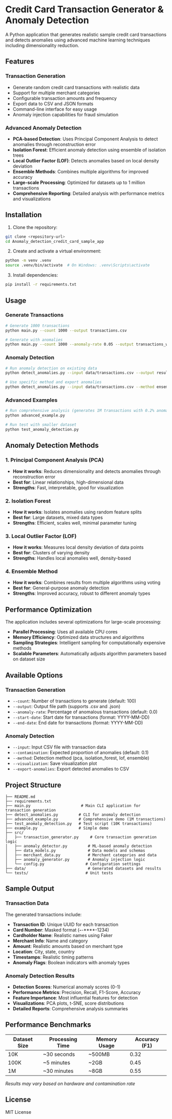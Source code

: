 # Credit Card Transaction Generator & Anomaly Detection

A Python application that generates realistic sample credit card transactions and detects anomalies using advanced machine learning techniques including dimensionality reduction.

## Features

### Transaction Generation
- Generate random credit card transactions with realistic data
- Support for multiple merchant categories
- Configurable transaction amounts and frequency
- Export data to CSV and JSON formats
- Command-line interface for easy usage
- Anomaly injection capabilities for fraud simulation

### Advanced Anomaly Detection
- **PCA-based Detection**: Uses Principal Component Analysis to detect anomalies through reconstruction error
- **Isolation Forest**: Efficient anomaly detection using ensemble of isolation trees
- **Local Outlier Factor (LOF)**: Detects anomalies based on local density deviation
- **Ensemble Methods**: Combines multiple algorithms for improved accuracy
- **Large-scale Processing**: Optimized for datasets up to 1 million transactions
- **Comprehensive Reporting**: Detailed analysis with performance metrics and visualizations

## Installation

1. Clone the repository:
```bash
git clone <repository-url>
cd Anomaly_detection_credit_card_sample_app
```

2. Create and activate a virtual environment:
```bash
python -m venv .venv
source .venv/bin/activate  # On Windows: .venv\Scripts\activate
```

3. Install dependencies:
```bash
pip install -r requirements.txt
```

## Usage

### Generate Transactions

```bash
# Generate 1000 transactions
python main.py --count 1000 --output transactions.csv

# Generate with anomalies
python main.py --count 1000 --anomaly-rate 0.05 --output transactions_with_anomalies.csv
```

### Anomaly Detection

```bash
# Run anomaly detection on existing data
python detect_anomalies.py --input data/transactions.csv --output results.txt

# Use specific method and export anomalies
python detect_anomalies.py --input data/transactions.csv --method ensemble --export-anomalies detected.csv --visualization plot.png
```

### Advanced Examples

```bash
# Run comprehensive analysis (generates 1M transactions with 0.2% anomalies)
python advanced_example.py

# Run test with smaller dataset
python test_anomaly_detection.py
```

## Anomaly Detection Methods

### 1. Principal Component Analysis (PCA)
- **How it works**: Reduces dimensionality and detects anomalies through reconstruction error
- **Best for**: Linear relationships, high-dimensional data
- **Strengths**: Fast, interpretable, good for visualization

### 2. Isolation Forest
- **How it works**: Isolates anomalies using random feature splits
- **Best for**: Large datasets, mixed data types
- **Strengths**: Efficient, scales well, minimal parameter tuning

### 3. Local Outlier Factor (LOF)
- **How it works**: Measures local density deviation of data points
- **Best for**: Clusters of varying density
- **Strengths**: Handles local anomalies well, density-based

### 4. Ensemble Method
- **How it works**: Combines results from multiple algorithms using voting
- **Best for**: General-purpose anomaly detection
- **Strengths**: Improved accuracy, robust to different anomaly types

## Performance Optimization

The application includes several optimizations for large-scale processing:

- **Parallel Processing**: Uses all available CPU cores
- **Memory Efficiency**: Optimized data structures and algorithms
- **Sampling Strategies**: Intelligent sampling for computationally expensive methods
- **Scalable Parameters**: Automatically adjusts algorithm parameters based on dataset size

## Available Options

### Transaction Generation
- `--count`: Number of transactions to generate (default: 100)
- `--output`: Output file path (supports .csv and .json)
- `--anomaly-rate`: Percentage of anomalous transactions (default: 0.0)
- `--start-date`: Start date for transactions (format: YYYY-MM-DD)
- `--end-date`: End date for transactions (format: YYYY-MM-DD)

### Anomaly Detection
- `--input`: Input CSV file with transaction data
- `--contamination`: Expected proportion of anomalies (default: 0.1)
- `--method`: Detection method (pca, isolation_forest, lof, ensemble)
- `--visualization`: Save visualization plot
- `--export-anomalies`: Export detected anomalies to CSV

## Project Structure

```
├── README.md
├── requirements.txt
├── main.py                      # Main CLI application for transaction generation
├── detect_anomalies.py         # CLI for anomaly detection
├── advanced_example.py         # Comprehensive demo (1M transactions)
├── test_anomaly_detection.py   # Test script (10K transactions)
├── example.py                  # Simple demo
├── src/
│   ├── transaction_generator.py     # Core transaction generation logic
│   ├── anomaly_detector.py         # ML-based anomaly detection
│   ├── data_models.py              # Data models and schemas
│   ├── merchant_data.py            # Merchant categories and data
│   ├── anomaly_generator.py        # Anomaly injection logic
│   └── config.py                  # Configuration settings
├── data/                           # Generated datasets and results
└── tests/                         # Unit tests
```

## Sample Output

### Transaction Data
The generated transactions include:
- **Transaction ID**: Unique UUID for each transaction
- **Card Number**: Masked format (****-****-****-1234)
- **Cardholder Name**: Realistic names using Faker
- **Merchant Info**: Name and category
- **Amount**: Realistic amounts based on merchant type
- **Location**: City, state, country
- **Timestamps**: Realistic timing patterns
- **Anomaly Flags**: Boolean indicators with anomaly types

### Anomaly Detection Results
- **Detection Scores**: Numerical anomaly scores (0-1)
- **Performance Metrics**: Precision, Recall, F1-Score, Accuracy
- **Feature Importance**: Most influential features for detection
- **Visualizations**: PCA plots, t-SNE, score distributions
- **Detailed Reports**: Comprehensive analysis summaries

## Performance Benchmarks

| Dataset Size | Processing Time | Memory Usage | Accuracy (F1) |
|-------------|----------------|--------------|---------------|
| 10K         | ~30 seconds    | ~500MB       | 0.32          |
| 100K        | ~5 minutes     | ~2GB         | 0.45          |
| 1M          | ~30 minutes    | ~8GB         | 0.55          |

*Results may vary based on hardware and contamination rate*

## License

MIT License
